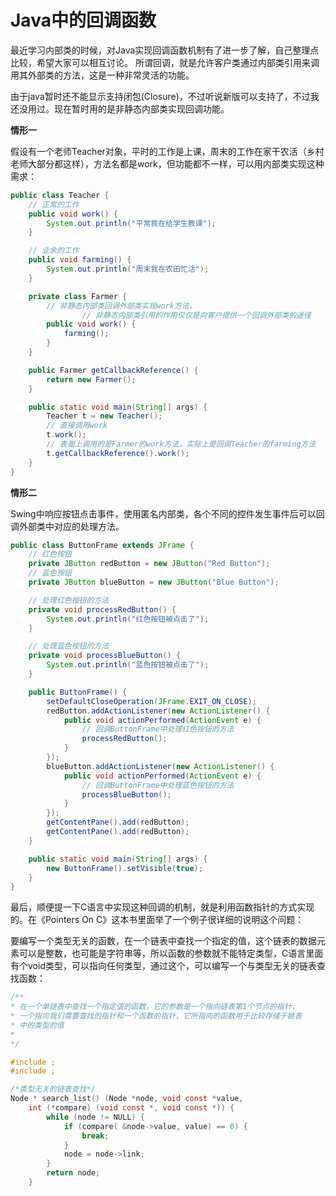 # Java中的回调函数

最近学习内部类的时候，对Java实现回调函数机制有了进一步了解，自己整理点比较，希望大家可以相互讨论。 所谓回调，就是允许客户类通过内部类引用来调用其外部类的方法，这是一种非常灵活的功能。

由于java暂时还不能显示支持闭包(Closure)，不过听说新版可以支持了，不过我还没用过。现在暂时用的是非静态内部类实现回调功能。

**情形一**

假设有一个老师Teacher对象，平时的工作是上课，周末的工作在家干农活（乡村老师大部分都这样），方法名都是work，但功能都不一样，可以用内部类实现这种需求：

``` java
public class Teacher {
    // 正常的工作
    public void work() {
        System.out.println("平常我在给学生教课");
    }

    // 业余的工作
    public void farming() {
        System.out.println("周末我在农田忙活");
    }

    private class Farmer {
        // 非静态内部类回调外部类实现work方法，
                // 非静态内部类引用的作用仅仅是向客户提供一个回调外部类的途径
        public void work() {
            farming();
        }
    }

    public Farmer getCallbackReference() {
        return new Farmer();
    }

    public static void main(String[] args) {
        Teacher t = new Teacher();
        // 直接调用work
        t.work();
        // 表面上调用的是Farmer的work方法，实际上是回调Teacher的farming方法
        t.getCallbackReference().work();
    }
}
```

**情形二**

Swing中响应按钮点击事件，使用匿名内部类，各个不同的控件发生事件后可以回调外部类中对应的处理方法。

``` java
public class ButtonFrame extends JFrame {
    // 红色按钮
    private JButton redButton = new JButton("Red Button");
    // 蓝色按钮
    private JButton blueButton = new JButton("Blue Button");

    // 处理红色按钮的方法
    private void processRedButton() {
        System.out.println("红色按钮被点击了");
    }

    // 处理蓝色按钮的方法
    private void processBlueButton() {
        System.out.println("蓝色按钮被点击了");
    }

    public ButtonFrame() {
        setDefaultCloseOperation(JFrame.EXIT_ON_CLOSE);
        redButton.addActionListener(new ActionListener() {
            public void actionPerformed(ActionEvent e) {
                // 回调ButtonFrame中处理红色按钮的方法
                processRedButton();
            }
        });
        blueButton.addActionListener(new ActionListener() {
            public void actionPerformed(ActionEvent e) {
                // 回调ButtonFrame中处理蓝色按钮的方法
                processBlueButton();
            }
        });
        getContentPane().add(redButton);
        getContentPane().add(redButton);
    }

    public static void main(String[] args) {
        new ButtonFrame().setVisible(true);
    }
}
```

最后，顺便提一下C语言中实现这种回调的机制，就是利用函数指针的方式实现的。在《Pointers On C》这本书里面举了一个例子很详细的说明这个问题：

要编写一个类型无关的函数，在一个链表中查找一个指定的值，这个链表的数据元素可以是整数，也可能是字符串等，所以函数的参数就不能特定类型，C语言里面有个void类型，可以指向任何类型，通过这个，可以编写一个与类型无关的链表查找函数：

```c
/**
* 在一个单链表中查找一个指定值的函数。它的参数是一个指向链表第1个节点的指针，
* 一个指向我们需要查找的指针和一个函数的指针，它所指向的函数用于比较存储于链表
* 中的类型的值
*
*/

#include ;
#include ;

/*类型无关的链表查找*/
Node * search_list() (Node *node, void const *value,
    int (*compare) (void const *, void const *)) {
        while (node != NULL) {
            if (compare( &node->value, value) == 0) {
                break;
            }
            node = node->link;
        }
        return node;
    }
```

